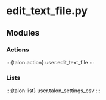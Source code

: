 # edit_text_file.py

## Modules

### Actions

:::{talon:action} user.edit_text_file
:::

### Lists

:::{talon:list} user.talon_settings_csv
:::
